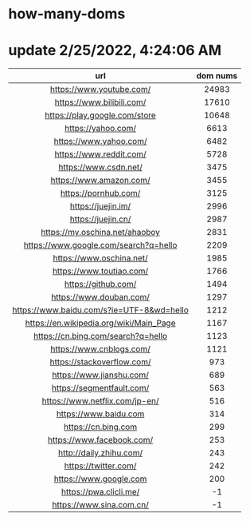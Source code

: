 # how-many-doms

# update 2/25/2022, 4:24:06 AM

url | dom nums
:-: | :-:
https://www.youtube.com/ | 24983
https://www.bilibili.com/ | 17610
https://play.google.com/store | 10648
https://yahoo.com/ | 6613
https://www.yahoo.com/ | 6482
https://www.reddit.com/ | 5728
https://www.csdn.net/ | 3475
https://www.amazon.com/ | 3455
https://pornhub.com/ | 3125
https://juejin.im/ | 2996
https://juejin.cn/ | 2987
https://my.oschina.net/ahaoboy | 2831
https://www.google.com/search?q=hello | 2209
https://www.oschina.net/ | 1985
https://www.toutiao.com/ | 1766
https://github.com/ | 1494
https://www.douban.com/ | 1297
https://www.baidu.com/s?ie=UTF-8&wd=hello | 1212
https://en.wikipedia.org/wiki/Main_Page | 1167
https://cn.bing.com/search?q=hello | 1123
https://www.cnblogs.com/ | 1121
https://stackoverflow.com/ | 973
https://www.jianshu.com/ | 689
https://segmentfault.com/ | 563
https://www.netflix.com/jp-en/ | 516
https://www.baidu.com | 314
https://cn.bing.com | 299
https://www.facebook.com/ | 253
http://daily.zhihu.com/ | 243
https://twitter.com/ | 242
https://www.google.com | 200
https://pwa.clicli.me/ | -1
https://www.sina.com.cn/ | -1
